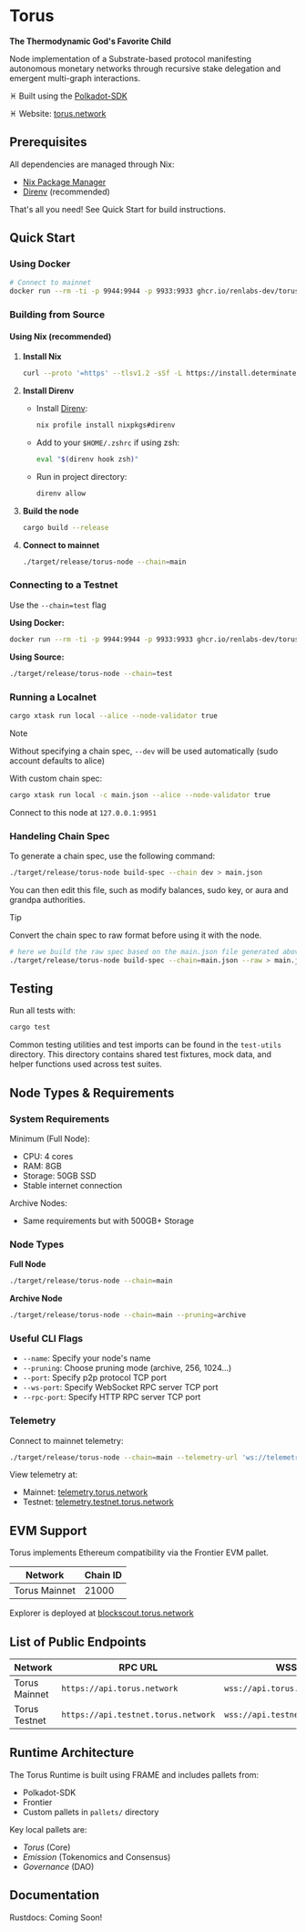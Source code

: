 # Torus

**The Thermodynamic God's Favorite Child**

Node implementation of a Substrate-based protocol manifesting autonomous monetary networks through recursive stake delegation and emergent multi-graph interactions.

♓︎ Built using the [Polkadot-SDK](https://github.com/paritytech/polkadot-sdk)

♓︎ Website: [torus.network](https://torus.network/)

## Prerequisites

All dependencies are managed through Nix:
- [Nix Package Manager](https://determinate.systems/posts/determinate-nix-installer)
- [Direnv](https://direnv.net/) (recommended)

That's all you need! See Quick Start for build instructions.

## Quick Start

### Using Docker

```sh
# Connect to mainnet
docker run --rm -ti -p 9944:9944 -p 9933:9933 ghcr.io/renlabs-dev/torus-substrate:latest --chain=main
```

### Building from Source

#### Using Nix (recommended)

1. **Install Nix**

   ```sh
   curl --proto '=https' --tlsv1.2 -sSf -L https://install.determinate.systems/nix | sh -s -- install
   ```

2. **Install Direnv**
   - Install [Direnv](https://direnv.net/docs/installation.html):

     ```sh
     nix profile install nixpkgs#direnv
     ```

   - Add to your `$HOME/.zshrc` if using zsh:

     ```sh
     eval "$(direnv hook zsh)"
     ```

   - Run in project directory:

     ```sh
     direnv allow
     ```

3. **Build the node**

   ```sh
   cargo build --release
   ```

4. **Connect to mainnet**

   ```sh
   ./target/release/torus-node --chain=main
   ```

### Connecting to a Testnet

Use the `--chain=test` flag

**Using Docker:**

```sh
docker run --rm -ti -p 9944:9944 -p 9933:9933 ghcr.io/renlabs-dev/torus-substrate:latest --chain=test
```

**Using Source:**

```sh
./target/release/torus-node --chain=test
```

### Running a Localnet

```sh
cargo xtask run local --alice --node-validator true
```

> [!NOTE]
> Without specifying a chain spec, `--dev` will be used automatically (sudo account defaults to alice)

With custom chain spec:

```sh
cargo xtask run local -c main.json --alice --node-validator true
```

Connect to this node at `127.0.0.1:9951`


### Handeling Chain Spec

To generate a chain spec, use the following command:

```sh
./target/release/torus-node build-spec --chain dev > main.json
```

You can then edit this file, such as modify balances, sudo key, or aura and grandpa authorities.

> [!TIP]
> Convert the chain spec to raw format before using it with the node.

```sh
# here we build the raw spec based on the main.json file generated above
./target/release/torus-node build-spec --chain=main.json --raw > main.json
```

## Testing

Run all tests with:

```bash
cargo test
```

Common testing utilities and test imports can be found in the `test-utils` directory. This directory contains shared test fixtures, mock data, and helper functions used across test suites.

## Node Types & Requirements

### System Requirements

Minimum (Full Node):
- CPU: 4 cores
- RAM: 8GB
- Storage: 50GB SSD
- Stable internet connection

Archive Nodes:
- Same requirements but with 500GB+ Storage

### Node Types

**Full Node**

```sh
./target/release/torus-node --chain=main
```

**Archive Node**

```sh
./target/release/torus-node --chain=main --pruning=archive
```

### Useful CLI Flags

- `--name`: Specify your node's name
- `--pruning`: Choose pruning mode (archive, 256, 1024...)
- `--port`: Specify p2p protocol TCP port
- `--ws-port`: Specify WebSocket RPC server TCP port
- `--rpc-port`: Specify HTTP RPC server TCP port

### Telemetry

Connect to mainnet telemetry:

```sh
./target/release/torus-node --chain=main --telemetry-url 'ws://telemetry.torus.network:8001/submit 0'
```

View telemetry at:
- Mainnet: [telemetry.torus.network](https://telemetry.torus.network/)
- Testnet: [telemetry.testnet.torus.network](https://telemetry.testnet.torus.network/)

## EVM Support

Torus implements Ethereum compatibility via the Frontier EVM pallet.

| Network       | Chain ID |
|---------------|----------|
| Torus Mainnet | 21000    |

Explorer is deployed at [blockscout.torus.network](https://blockscout.torus.network/)

## List of Public Endpoints

| Network       | RPC URL                            | WSS URL                          |
| --------------|------------------------------------|----------------------------------|
| Torus Mainnet | `https://api.torus.network`        | `wss://api.torus.network`        |
| Torus Testnet | `https://api.testnet.torus.network`| `wss://api.testnet.torus.network`|

## Runtime Architecture

The Torus Runtime is built using FRAME and includes pallets from:
- Polkadot-SDK
- Frontier
- Custom pallets in `pallets/` directory

Key local pallets are:
- _Torus_ (Core)
- _Emission_ (Tokenomics and Consensus)
- _Governance_ (DAO)

## Documentation

Rustdocs: Coming Soon!
